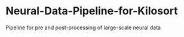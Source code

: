 # Neural-Data-Pipeline-for-Kilosort
Pipeline for pre and post-processing of large-scale neural data
